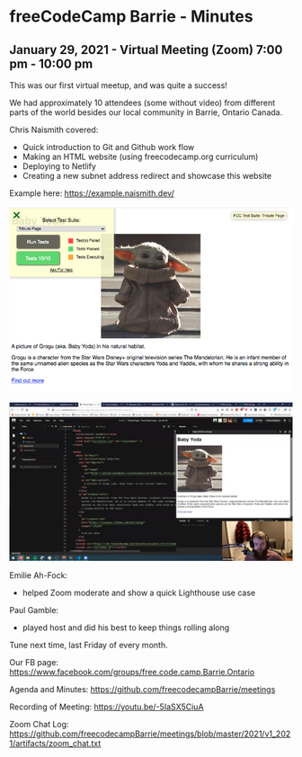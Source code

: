 # freeCodeCamp Barrie - Minutes

## January 29, 2021 - Virtual Meeting (Zoom) 7:00 pm - 10:00 pm

This was our first virtual meetup, and was quite a success!

We had approximately 10 attendees (some without video) from different parts of the world besides our local community in Barrie, Ontario Canada.

Chris Naismith covered:

- Quick introduction to Git and Github work flow
- Making an HTML website (using freecodecamp.org curriculum)
- Deploying to Netlify
- Creating a new subnet address redirect and showcase this website

Example here: https://example.naismith.dev/

![alt text](https://github.com/freecodecampBarrie/meetings/blob/master/2021/v1_2021/artifacts/example_screen_shot_01.png "Example Screen shot 1")

![alt text](https://github.com/freecodecampBarrie/meetings/blob/master/2021/v1_2021/artifacts/example_screen_shot_02.png "Example Screen shot 2")


Emilie Ah-Fock:

- helped Zoom moderate and show a quick Lighthouse use case

Paul Gamble:

- played host and did his best to keep things rolling along

Tune next time, last Friday of every month.

Our FB page: https://www.facebook.com/groups/free.code.camp.Barrie.Ontario

Agenda and Minutes: https://github.com/freecodecampBarrie/meetings

Recording of Meeting: https://youtu.be/-5IaSX5CiuA

Zoom Chat Log: https://github.com/freecodecampBarrie/meetings/blob/master/2021/v1_2021/artifacts/zoom_chat.txt
